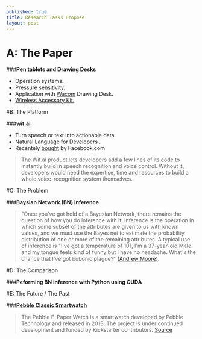 ```yaml
---
published: true
title: Research Tasks Propose
layout: post
---
```

# A: The Paper

###**Pen tablets and Drawing Desks**

- Operation systems.
- Pressure sensitivity.
- Application with [Wacom][wac] Drawing Desk.
- [Wireless Accessory Kit.][wacwigi]

#B: The Platform 

###[**wit.ai**][wit]

- Turn speech or text into actionable data. 
- Natural Language for Developers . 
- Recentely [bought][bit] by Facebook.com

>The Wit.ai product lets developers add a few lines of its code to instantly build in speech recognition and voice control. Without it, developers would need the expertise, time and resources to build a whole voice-recognition system themselves.

#C: The Problem 

###**Baysian Network (BN) inference**

> "Once you've got hold of a Bayesian Network, there remains the question of how you do inference with it. Inference is the operation in which some subset of the attributes are given to us with known values, and we must use the Bayes net to estimate the probability distribution of one or more of the remaining attributes. A typical use of inference is "I've got a temperature of 101, I'm a 37-year-old Male and my tongue feels kind of funny but I have no headache. What's the chance that I've got bubonic plague?" [(Andrew Moore)][ambn].

#D: The Comparison

###**Peforming BN inference with Python using CUDA**

#E: The Future / The Past 

###[**Pebble Classic Smartwatch**][peb]

>The Pebble E-Paper Watch is a smartwatch developed by Pebble Technology and released in 2013. The project is under continued development and funded by Kickstarter contributors. [Source][scpb]

[//]: # (These are reference links used in the body of this note and get stripped out when the markdown processor does its job.)

[wac]: <http://www.wacom.com/en-ca>
[wacwigi]: <https://www.wacom.com/en-us/store/other/wireless-accessory-kit#tab_overview>
[wit]: <https://wit.ai/>
[bit]: <http://techcrunch.com/2015/01/05/facebook-wit-ai/>
[ambn]: <http://www.autonlab.org/tutorials/bayesinf.html>
[peb]: <https://www.pebble.com/pebble-smartwatch-features>
[scpb]: <https://www.ifixit.com/Teardown/Pebble+Teardown/13319>